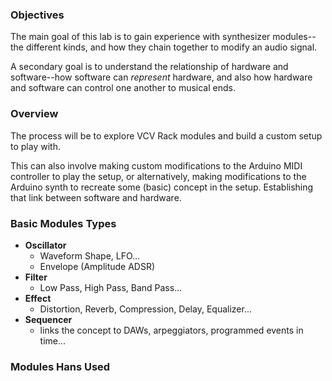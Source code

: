 ### Objectives

The main goal of this lab is to gain experience with synthesizer modules--the different kinds, and how they chain together to modify an audio signal.

A secondary goal is to understand the relationship of hardware and software--how software can *represent* hardware, and also how hardware and software can control one another to musical ends.

### Overview  

The process will be to explore VCV Rack modules and build a custom setup to play with.

This can also involve making custom modifications to the Arduino MIDI controller to play the setup, or alternatively, making modifications to the Arduino synth to recreate some (basic) concept in the setup. Establishing that link between software and hardware.


### Basic Modules Types  

- **Oscillator**
  - Waveform Shape, LFO...
  - Envelope (Amplitude ADSR)
- **Filter**
  - Low Pass, High Pass, Band Pass...  
- **Effect**
  - Distortion, Reverb, Compression, Delay, Equalizer...
- **Sequencer**
  - links the concept to DAWs, arpeggiators, programmed events in time...

### Modules Hans Used
